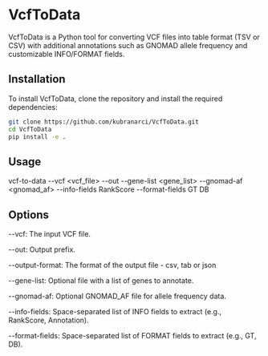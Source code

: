 # VcfToData

VcfToData is a Python tool for converting VCF files into table format (TSV or CSV) with additional annotations such as GNOMAD allele frequency and customizable INFO/FORMAT fields.

## Installation

To install VcfToData, clone the repository and install the required dependencies:


```bash
git clone https://github.com/kubranarci/VcfToData.git 
cd VcfToData 
pip install -e .

```

## Usage
vcf-to-data --vcf <vcf_file> --out <output> --gene-list <gene_list> --gnomad-af <gnomad_af> --info-fields RankScore --format-fields GT DB


## Options

--vcf: The input VCF file.

--out: Output prefix.

--output-format: The format of the output file - csv, tab or json

--gene-list: Optional file with a list of genes to annotate.

--gnomad-af: Optional GNOMAD_AF file for allele frequency data.

--info-fields: Space-separated list of INFO fields to extract (e.g., RankScore, Annotation).

--format-fields: Space-separated list of FORMAT fields to extract (e.g., GT, DB).